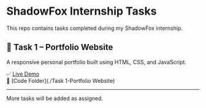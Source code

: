 # ShadowFox Internship Tasks

This repo contains tasks completed during my ShadowFox internship.

## 🔹 Task 1 – Portfolio Website

A responsive personal portfolio built using HTML, CSS, and JavaScript.

✅ [Live Demo]([https://mehnaz-portfolio.netlify.app/])  
📂 [Code Folder](./Task 1-Portfolio Website)

---
More tasks will be added as assigned.
